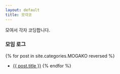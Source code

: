 ```yaml
---
layout: default
title: 모각코
---
```


모여서 각자 코딩합니다.

### 모임 로그

{% for post in site.categories.MOGAKO reversed %}
* <a href="{{ post.url }}">{{ post.title }}</a>
{% endfor %}
